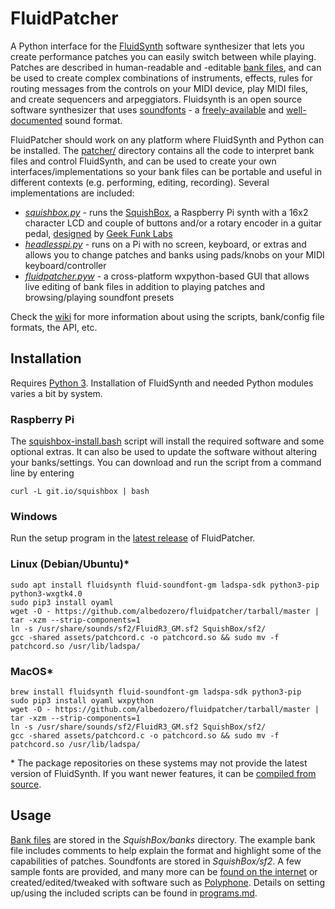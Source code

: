 # FluidPatcher


A Python interface for the [FluidSynth](http://www.fluidsynth.org) software synthesizer that lets you create performance patches you can easily switch between while playing. Patches are described in human-readable and -editable [bank files](patcher/file_formats.md#bank-files), and can be used to create complex combinations of instruments, effects, rules for routing messages from the controls on your MIDI device, play MIDI files, and create sequencers and arpeggiators. Fluidsynth is an open source software synthesizer that uses [soundfonts](https://en.wikipedia.org/wiki/SoundFont) - a [freely-available](https://duckduckgo.com/?q=free+soundfonts) and [well-documented](http://www.synthfont.com/sfspec24.pdf) sound format.

FluidPatcher should work on any platform where FluidSynth and Python can be installed. The [patcher/](patcher/README.md) directory contains all the code to interpret bank files and control FluidSynth, and can be used to create your own interfaces/implementations so your bank files can be portable and useful in different contexts (e.g. performing, editing, recording). Several implementations are included:
- [*squishbox.py*](programs.md#squishboxpy) - runs the [SquishBox](https://www.tindie.com/products/albedozero/squishbox), a Raspberry Pi synth with a 16x2 character LCD and couple of buttons and/or a rotary encoder in a guitar pedal, [designed](https://hackaday.io/project/9097-squishbox) by [Geek Funk Labs](https://geekfunklabs.com)
- [*headlesspi.py*](programs.md#headlesspipy) - runs on a Pi with no screen, keyboard, or extras and allows you to change patches and banks using pads/knobs on your MIDI keyboard/controller
- [*fluidpatcher.pyw*](programs.md#fluidpatcherpyw) - a cross-platform wxpython-based GUI that allows live editing of bank files in addition to playing patches and browsing/playing soundfont presets

Check the [wiki](https://github.com/albedozero/fluidpatcher/wiki) for more information about using the scripts, bank/config file formats, the API, etc.

## Installation
Requires [Python 3](https://python.org). Installation of FluidSynth and needed Python modules varies a bit by system.

### Raspberry Pi
The [squishbox-install.bash](assets/squishbox-install.bash) script will install the required software and some optional extras. It can also be used to update the software without altering your banks/settings. You can download and run the script from a command line by entering
```
curl -L git.io/squishbox | bash
```

### Windows
Run the setup program in the [latest release](https://github.com/albedozero/fluidpatcher/releases/latest) of FluidPatcher.

### Linux (Debian/Ubuntu)\*
```
sudo apt install fluidsynth fluid-soundfont-gm ladspa-sdk python3-pip python3-wxgtk4.0
sudo pip3 install oyaml
wget -O - https://github.com/albedozero/fluidpatcher/tarball/master | tar -xzm --strip-components=1
ln -s /usr/share/sounds/sf2/FluidR3_GM.sf2 SquishBox/sf2/
gcc -shared assets/patchcord.c -o patchcord.so && sudo mv -f patchcord.so /usr/lib/ladspa/
```

### MacOS\*
```
brew install fluidsynth fluid-soundfont-gm ladspa-sdk python3-pip
sudo pip3 install oyaml wxpython
wget -O - https://github.com/albedozero/fluidpatcher/tarball/master | tar -xzm --strip-components=1
ln -s /usr/share/sounds/sf2/FluidR3_GM.sf2 SquishBox/sf2/
gcc -shared assets/patchcord.c -o patchcord.so && sudo mv -f patchcord.so /usr/lib/ladspa/
```

\* The package repositories on these systems may not provide the latest version of FluidSynth. If you want newer features, it can be [compiled from source](https://github.com/FluidSynth/fluidsynth/wiki/BuildingWithCMake).

## Usage
[Bank files](https://github.com/albedozero/fluidpatcher/blob/master/fluidpatcher/file_formats.md#bank-files) are stored in the *SquishBox/banks* directory. The example bank file includes comments to help explain the format and highlight some of the capabilities of patches. Soundfonts are stored in *SquishBox/sf2*. A few sample fonts are provided, and many more can be [found on the internet](https://duckduckgo.com/?q=free+soundfonts) or created/edited/tweaked with software such as [Polyphone](https://www.polyphone-soundfonts.com/). Details on setting up/using the included scripts can be found in [programs.md](programs.md).
